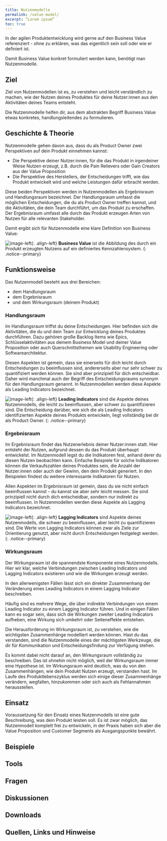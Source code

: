 ```yaml
---
title: Nutzenmodelle
permalink: /value-model/
excerpt: “Lorem ipsum”
toc: true
---
```


In der agilen Produktentwicklung wird gerne auf den Business Value referenziert - ohne zu erklären, was das eigentlich sein soll oder wie er definiert ist.

Damit Business Value konkret formuliert werden kann, benötigt man Nutzenmodelle.

## Ziel

Ziel von Nutzenmodellen ist es, zu verstehen und leicht verständlich zu machen, wie der Nutzen deines Produktes für deine Nutzer:innen aus den Aktivitäten deines Teams entsteht.

Die Nutzenmodelle helfen dir, aus dem abstrakten Begriff Business Value etwas konkretes, handlungsleitendes zu formulieren.

## Geschichte & Theorie

Nutzenmodelle gehen davon aus, dass du als Product Owner zwei Perspektiven auf dein Produkt einnehmen kannst:
- Die Perspektive deiner Nutzer:innen, für die das Produkt in irgendeiner Weise Nutzen erzeugt, z.B. durch die Pain Relievers oder Gain Creators aus der Value Proposition
- Die Perspektive des Herstellers, der Entscheidungen trifft, wie das Produkt entwickelt wird und welche Leistungen dafür erbracht werden.

Diese beiden Perspektiven werden in Nutzenmodellen als Ergebnisraum und Handlungsraum bezeichnet.
Der Handlungsraum umfasst die möglichen Entscheidungen, die du als Product Owner treffen kannst, und die Aktivitäten, die dein Team durchführt, um das Produkt zu erschaffen.
Der Ergebnisraum umfasst alle durch das Produkt erzeugen Arten von Nutzen für alle relevanten Stakeholder.

Damit ergibt sich für Nutzenmodelle eine klare Definition von Business Value:

![image-left]({{site.baseurl}}/assets/images/read-light-idea.png){: .align-left}
**Business Value** ist die Abbildung des durch ein Produkt erzeugten Nutzens auf ein definiertes Kennzahlensystem.
{: .notice--primary}

## Funktionsweise

Das Nutzenmodell besteht aus drei Bereichen:

- dem Handlungsraum
- dem Ergebnisraum
- und dem Wirkungsraum (deinem Produkt)

### Handlungsraum

Im Handlungsraum triffst du deine Entscheidungen.
Hier befinden sich die Aktivitäten, die du und dein Team zur Entwicklung deines Produktes durchführen.
Dazu gehören große Backlog Items wie Epics, Schlüsselaktivitäten aus deinem Business Model und deiner Value Proposition oder auch Querschnittsthemen wie Usability Engineering oder Softwarearchitektur.

Diesen Aspekten ist gemein, dass sie einerseits für dich leicht durch Entscheidungen zu beeinflussen sind, andererseits aber nur sehr schwer zu quantifiziert werden können.
Sie sind aber prinzipiell für dich entscheidbar.
Daher wird manchmal auch der Begriff des Entscheidungsraums synonym für den Handlungsraum genannt.
In Nutzenmodellen werden diese Aspekte als Leading Indicators bezeichnet.

![image-left]({{site.baseurl}}/assets/images/read-light-idea.png){: .align-left}
**Leading Indicators** sind die Aspekte deines Nutzenmodells, die leicht zu beeinflussen, aber schwer zu quantifizieren sind.
Die Entscheidung darüber, wie sich die als Leading Indicators identifizierten Aspekte deines Produkts entwickeln, liegt vollständig bei dir als Product Owner.
{: .notice--primary}

### Ergebnisraum

Im Ergebnisraum findet das Nutzenerlebnis deiner Nutzer:innen statt.
Hier entsteht der Nutzen, aufgrund dessen du das Produkt überhaupt entwickelst.
Im Nutzenmodell legst du die Indikatoren fest, anhand derer du diesen Nutzen beobachten kann.
Einfache Beispiele für solche Indikatoren können die Verkaufszahlen deines Produktes sein, die Anzahl der Nutzer:innen oder auch der Gewinn, den dein Produkt generiert.
In den Beispielen findest du weitere interessante Indikatoren für Nutzen.

Allen Aspekten im Ergebnisraum ist gemein, dass du sie nicht einfach beeinflussen kannst - du kannst sie aber sehr leicht messen.
Sie sind prinzipiell nicht durch dich entscheidbar, sondern nur indirekt zu beeinflussen.
In Nutzenmodellen werden diese Aspekte als Lagging Indicators bezeichnet.

![image-left]({{site.baseurl}}/assets/images/read-light-idea.png){: .align-left}
**Lagging Indicators** sind Aspekte deines Nutzenmodells, die schwer zu beeinflussen, aber leicht zu quantifizieren sind.
Die Werte von Lagging Indicators können zwar als Ziele zur Orientierung genutzt, aber nicht durch Entscheidungen festgelegt werden.
{: .notice--primary}

### Wirkungsraum

Der Wirkungsraum ist die spannendste Komponente eines Nutzenmodells.
Hier wir klar, welche Verbindungen zwischen Leading Indicators und Lagging Indicators existieren und wie die Wirkungen erzeugt werden.

In den allerwenigsten Fällen lässt sich ein direkter Zusammenhang der Veränderung eines Leading Indicators in einem Lagging Indicator beschreiben.

Häufig sind es mehrere Wege, die über indirekte Verbindungen von einem Leading Indicator zu einem Lagging Indicator führen.
Und in einigen Fällen kann es sogar sein, dass sich die Wirkungen zweiter Leading Indicators aufheben, eine Wirkung sich umkehrt oder Seiteneffekte entstehen.

Die Herausforderung im Wirkungsraum ist, zu verstehen, wie die wichtigsten Zusammenhänge modelliert werden können.
Hast du das verstanden, sind die Nutzenmodelle eines der mächtigsten Werkzeuge, die dir für Kommunikation und Entscheidungsfindung zur Verfügung stehen.

Es kommt dabei nicht darauf an, den Wirkungsraum vollständig zu beschreiben.
Das ist ohnehin nicht möglich, weil der Wirkungsraum immer eine Hypothese ist.
Im Wirkungsraum wird deutlich, was du von den Zusammenhängen, wie dein Produkt Nutzen erzeugt, verstanden hast.
Im Laufe des Produktlebenszyklus werden sich einige dieser Zusammenhänge verändern, wegfallen, hinzukommen oder sich auch als Fehlannahmen herausstellen.

## Einsatz

Voraussetzung für den Einsatz eines Nutzenmodells ist eine gute Beschreibung, was dein Produkt leisten soll.
Es ist zwar möglich, das Nutzenmodell komplett frei zu entwickeln, in der Praxis haben sich aber die Value Proposition und Customer Segments als Ausgangspunkte bewährt.

## Beispiele

## Tools

## Fragen

## Diskussionen

## Downloads

## Quellen, Links und Hinweise
